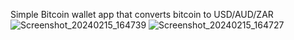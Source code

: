 Simple Bitcoin wallet app that converts bitcoin to USD/AUD/ZAR
![Screenshot_20240215_164739](https://github.com/Taylor-Ali/Wallet/assets/48495650/e3520a45-2cbf-4c6b-ac3f-70596825a10a)
![Screenshot_20240215_164727](https://github.com/Taylor-Ali/Wallet/assets/48495650/e494462c-bf50-4001-9fc0-a0ae4fd1bfc9)
